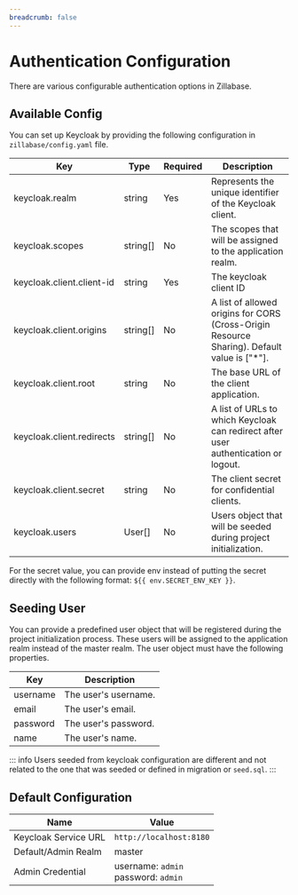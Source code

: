```yaml
---
breadcrumb: false
---
```


# Authentication Configuration

There are various configurable authentication options in Zillabase.

## Available Config

You can set up Keycloak by providing the following configuration in `zillabase/config.yaml` file.

| **Key**                   | **Type**  | **Required** | **Description**                                                                                |
| ------------------------- | --------- | ------------ | ---------------------------------------------------------------------------------------------- |
| keycloak.realm            | string    | Yes          | Represents the unique identifier of the Keycloak client.                                       |
| keycloak.scopes           | string\[] | No           | The scopes that will be assigned to the application realm.                                     |
| keycloak.client.client-id | string    | Yes          | The keycloak client ID                                                                         |
| keycloak.client.origins   | string\[] | No           | A list of allowed origins for CORS (Cross-Origin Resource Sharing). Default value is \["\*"].  |
| keycloak.client.root      | string    | No           | The base URL of the client application.                                                        |
| keycloak.client.redirects | string\[] | No           | A list of URLs to which Keycloak can redirect after user authentication or logout.             |
| keycloak.client.secret    | string    | No           | The client secret for confidential clients.                                                    |
| keycloak.users            | User\[]   | No           | Users object that will be seeded during project initialization.                                |

For the secret value, you can provide env instead of putting the secret directly with the following format: `${{ env.SECRET_ENV_KEY }}`.


## Seeding User

You can provide a predefined user object that will be registered during the project initialization process. These users will be assigned to the application realm instead of the master realm. The user object must have the following properties.

| **Key**  | **Description**      |
| -------- | -------------------- |
| username | The user's username. |
| email    | The user's email.    |
| password | The user's password. |
| name     | The user's name.     |

::: info
Users seeded from keycloak configuration are different and not related to the one that was seeded or defined in migration or `seed.sql`.
:::

## Default Configuration

| **Name**             | **Value**                      |
| -------------------- | ------------------------------ |
| Keycloak Service URL | `http://localhost:8180`        |
| Default/Admin Realm  | master                         |
| Admin Credential     | username: `admin` <br/> password: `admin` |
